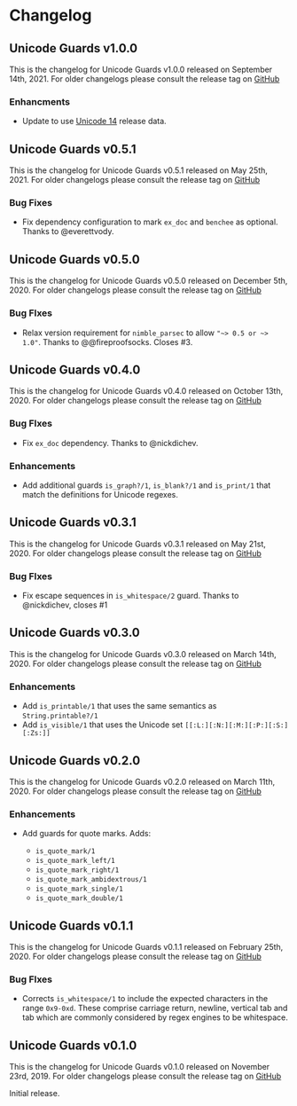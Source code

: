 # Changelog

## Unicode Guards v1.0.0

This is the changelog for Unicode Guards v1.0.0 released on September 14th, 2021.  For older changelogs please consult the release tag on [GitHub](https://github.com/elixir-unicode/unicode_guards/tags)

### Enhancments

* Update to use [Unicode 14](https://unicode.org/versions/Unicode14.0.0) release data.

## Unicode Guards v0.5.1

This is the changelog for Unicode Guards v0.5.1 released on May 25th, 2021.  For older changelogs please consult the release tag on [GitHub](https://github.com/elixir-unicode/unicode_guards/tags)

### Bug Fixes

* Fix dependency configuration to mark `ex_doc` and `benchee` as optional. Thanks to @everettvody.

## Unicode Guards v0.5.0

This is the changelog for Unicode Guards v0.5.0 released on December 5th, 2020.  For older changelogs please consult the release tag on [GitHub](https://github.com/elixir-unicode/unicode_guards/tags)

### Bug FIxes

* Relax version requirement for `nimble_parsec` to allow `"~> 0.5 or ~> 1.0"`. Thanks to @@fireproofsocks.  Closes #3.

## Unicode Guards v0.4.0

This is the changelog for Unicode Guards v0.4.0 released on October 13th, 2020.  For older changelogs please consult the release tag on [GitHub](https://github.com/elixir-unicode/unicode_guards/tags)

### Bug FIxes

* Fix `ex_doc` dependency. Thanks to @nickdichev.

### Enhancements

* Add additional guards `is_graph?/1`, `is_blank?/1` and `is_print/1` that match the definitions for Unicode regexes.

## Unicode Guards v0.3.1

This is the changelog for Unicode Guards v0.3.1 released on May 21st, 2020.  For older changelogs please consult the release tag on [GitHub](https://github.com/elixir-unicode/unicode_guards/tags)

### Bug FIxes

* Fix escape sequences in `is_whitespace/2` guard. Thanks to @nickdichev, closes #1

## Unicode Guards v0.3.0

This is the changelog for Unicode Guards v0.3.0 released on March 14th, 2020.  For older changelogs please consult the release tag on [GitHub](https://github.com/elixir-unicode/unicode_guards/tags)

### Enhancements

* Add `is_printable/1` that uses the same semantics as `String.printable?/1`
* Add `is_visible/1` that uses the Unicode set `[[:L:][:N:][:M:][:P:][:S:][:Zs:]]`

## Unicode Guards v0.2.0

This is the changelog for Unicode Guards v0.2.0 released on March 11th, 2020.  For older changelogs please consult the release tag on [GitHub](https://github.com/elixir-unicode/unicode_guards/tags)

### Enhancements

* Add guards for quote marks. Adds:

  * `is_quote_mark/1`
  * `is_quote_mark_left/1`
  * `is_quote_mark_right/1`
  * `is_quote_mark_ambidextrous/1`
  * `is_quote_mark_single/1`
  * `is_quote_mark_double/1`

## Unicode Guards v0.1.1

This is the changelog for Unicode Guards v0.1.1 released on February 25th, 2020.  For older changelogs please consult the release tag on [GitHub](https://github.com/elixir-unicode/unicode_guards/tags)

### Bug FIxes

* Corrects `is_whitespace/1` to include the expected characters in the range `0x9-0xd`. These comprise carriage return, newline, vertical tab and tab which are commonly considered by regex engines to be whitespace.

## Unicode Guards v0.1.0

This is the changelog for Unicode Guards v0.1.0 released on November 23rd, 2019.  For older changelogs please consult the release tag on [GitHub](https://github.com/elixir-unicode/unicode_guards/tags)

Initial release.
